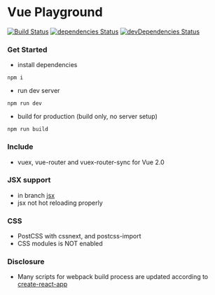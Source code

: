 # Vue Playground
[![Build Status](https://travis-ci.org/xiaofan2406/vue-playground.svg?branch=master)](https://travis-ci.org/xiaofan2406/vue-playground) [![dependencies Status](https://david-dm.org/xiaofan2406/vue-playground/status.svg)](https://david-dm.org/xiaofan2406/vue-playground) [![devDependencies Status](https://david-dm.org/xiaofan2406/vue-playground/dev-status.svg)](https://david-dm.org/xiaofan2406/vue-playground?type=dev)


### Get Started
- install dependencies
```
npm i
```

- run dev server
```
npm run dev
```

- build for production (build only, no server setup)
```
npm run build
```


### Include
- vuex, vue-router and vuex-router-sync for Vue 2.0


### JSX support
- in branch [jsx](https://github.com/xiaofan2406/vue-playground/tree/jsx)
- jsx not hot reloading properly


### CSS
- PostCSS with cssnext, and postcss-import
- CSS modules is NOT enabled


### Disclosure
- Many scripts for webpack build process are updated according to [create-react-app](https://github.com/facebookincubator/create-react-app)
